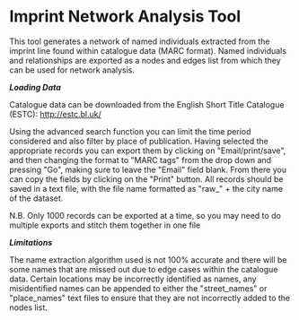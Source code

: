 # Imprint Network Analysis Tool
This tool generates a network of named individuals extracted from the imprint line found within catalogue data (MARC format).  Named individuals and relationships are exported as a nodes and edges list from which they can be used for network analysis.

***Loading Data***

Catalogue data can be downloaded from the English Short Title Catalogue (ESTC): http://estc.bl.uk/

Using the advanced search function you can limit the time period considered and also filter by place of publication.
Having selected the appropriate records you can export them by clicking on "Email/print/save", and then changing the
format to "MARC tags" from the drop down and pressing "Go", making sure to leave the "Email" field blank. From there
you can copy the fields by clicking on the "Print" button. All records should be saved in a text file, with the file name
formatted as "raw_" + the city name of the dataset. 

N.B. Only 1000 records can be exported at a time, so you may need to do multiple exports and stitch them together in one file

***Limitations***

The name extraction algorithm used is not 100% accurate and there will be some names that are missed out due to edge cases within the catalogue data.
Certain locations may be incorrectly identified as names, any misidentified names can be appended to either the "street_names" or "place_names" text files
to ensure that they are not incorrectly added to the nodes list.
